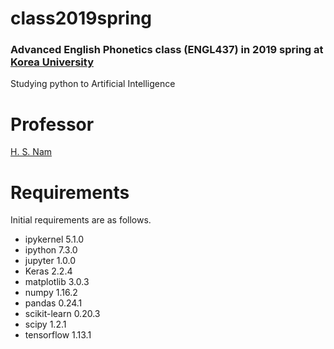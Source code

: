 # class2019spring


### Advanced English Phonetics class (ENGL437) in 2019 spring at [Korea University](https://www.korea.edu/)

Studying python to Artificial Intelligence

# Professor

[H. S. Nam](https://github.com/hsnam95)


# Requirements

Initial requirements are as follows.
<ul>
  <li>ipykernel 5.1.0</li>
  <li>ipython 7.3.0</li>
  <li>jupyter 1.0.0</li>
  <li>Keras 2.2.4</li>
  <li>matplotlib 3.0.3</li>
  <li>numpy 1.16.2</li>
  <li>pandas 0.24.1</li>
  <li>scikit-learn 0.20.3</li>
  <li>scipy 1.2.1</li>
  <li>tensorflow 1.13.1</li>
 </ul>
  
  
